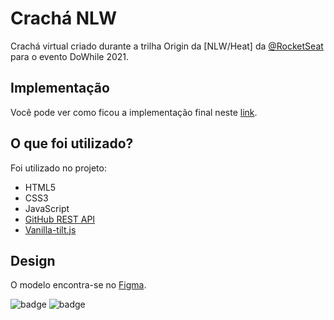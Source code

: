 # Crachá NLW

Crachá virtual criado durante a trilha Origin da [NLW/Heat] da [@RocketSeat](https://github.com/Rocketseat "Perfil Github da Rocketseat") para o evento DoWhile 2021.

## Implementação

Você pode ver como ficou a implementação final neste [link](https://dam450.github.io/cracha-nlw/ "Crachá NLW").

## O que foi utilizado?

Foi utilizado no projeto:
- HTML5
- CSS3
- JavaScript
- [GitHub REST API](https://docs.github.com/pt/rest "Documentação da API Github")
- [Vanilla-tilt.js](https://micku7zu.github.io/vanilla-tilt.js/index.html "Biblioteca JS Vanilla-tilt.js")

## Design

O modelo encontra-se no [Figma](https://www.figma.com/community/file/1031698737363668691/%5BNLW-Heat---Mission%3A-Origin%5D-DoWhile2021 "Projeto do modelo no Figma").

![badge](https://dam450.github.io/cracha-nlw/images/project_badge.png "badge")
![badge](https://dam450.github.io/cracha-nlw/images/model.png "modelo")
